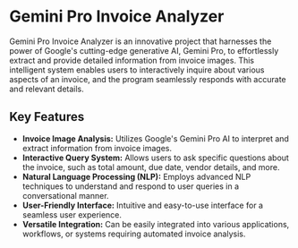 # Gemini Pro Invoice Analyzer

Gemini Pro Invoice Analyzer is an innovative project that harnesses the power of Google's cutting-edge generative AI, Gemini Pro, to effortlessly extract and provide detailed information from invoice images. This intelligent system enables users to interactively inquire about various aspects of an invoice, and the program seamlessly responds with accurate and relevant details.

## Key Features

- **Invoice Image Analysis:** Utilizes Google's Gemini Pro AI to interpret and extract information from invoice images.
- **Interactive Query System:** Allows users to ask specific questions about the invoice, such as total amount, due date, vendor details, and more.
- **Natural Language Processing (NLP):** Employs advanced NLP techniques to understand and respond to user queries in a conversational manner.
- **User-Friendly Interface:** Intuitive and easy-to-use interface for a seamless user experience.
- **Versatile Integration:** Can be easily integrated into various applications, workflows, or systems requiring automated invoice analysis.


